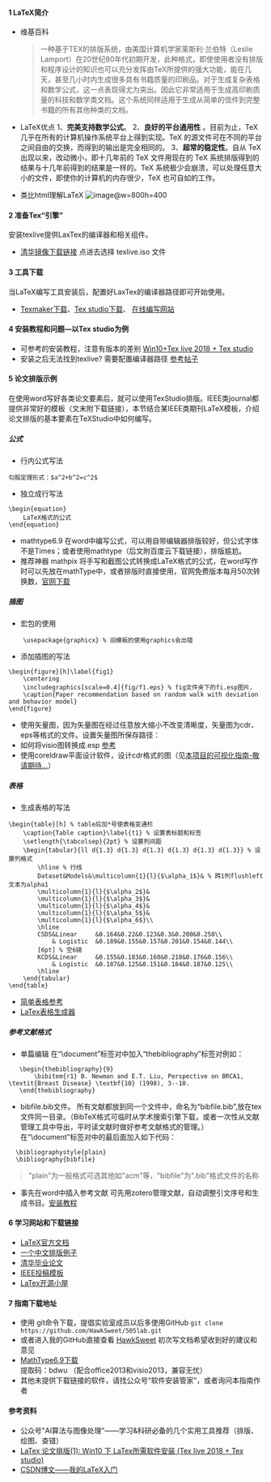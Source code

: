 #### 1 LaTeX简介
* 维基百科
     >一种基于ΤΕΧ的排版系统，由美国计算机学家莱斯利·兰伯特（Leslie Lamport）在20世纪80年代初期开发，此种格式，即使使用者没有排版和程序设计的知识也可以充分发挥由TeX所提供的强大功能，能在几天，甚至几小时内生成很多具有书籍质量的印刷品。对于生成复杂表格和数学公式，这一点表现得尤为突出。因此它非常适用于生成高印刷质量的科技和数学类文档。这个系统同样适用于生成从简单的信件到完整书籍的所有其他种类的文档。

* LaTeX优点
1、**完美支持数学公式**。
2、**良好的平台通用性** 。目前为止，TeX 几乎在所有的计算机操作系统平台上得到实现。TeX 的源文件可在不同的平台之间自由的交换，而得到的输出是完全相同的。
3、**超常的稳定性**。自从 TeX 出现以来，改动微小，即十几年前的 TeX 文件用现在的 TeX 系统排版得到的结果与十几年前得到的结果是一样的。TeX 系统极少会崩溃，可以处理任意大小的文件，即使你的计算机的内存很少，TeX 也可自如的工作。

* 类比html理解LaTeX
![image](http://liuchengxu.org/blog-cn/assets/images/posts/sketch.png)@w=800h=400

#### 2 准备Tex“引擎”
安装texlive提供LaxTex的编译器和相关组件。
* [清华镜像下载链接](https://mirrors.tuna.tsinghua.edu.cn/CTAN/systems/texlive/Images/) 点进去选择 texlive.iso 文件
#### 3 工具下载
当LaTeX编写工具安装后，配置好LaxTex的编译器路径即可开始使用。
* [Texmaker下载](https://sourceforge.net/projects/texstudio/)、[Tex studio下载](https://www.xm1math.net/texmaker/)、 [在线编写网站](https://www.overleaf.com)
#### 4 安装教程和问题—以Tex studio为例
* 可参考的安装教程，注意有版本的差别 [Win10+Tex live 2018 + Tex studio](https://blog.csdn.net/zaishuiyifangxym/article/details/88170827)
* 安装之后无法找到texlive? 需要配置编译器路径 [参考帖子](http://tieba.baidu.com/p/6006371753?traceid=)

#### 5 论文排版示例
在使用word写好各类论文要素后，就可以使用TexStudio排版。IEEE类journal都提供非常好的模板（文末附下载链接），本节结合某IEEE类期刊LaTeX模板，介绍论文排版的基本要素在TeXStudio中如何编写。
##### 公式
* 行内公式写法
```Tex
勾股定理形式：$a^2+b^2=c^2$
```
* 独立成行写法
```Tex
\begin{equation}
    LaTeX格式的公式
\end{equation}
```
* mathtype6.9
在word中编写公式，可以用自带编辑器排版较好，但公式字体不是Times；或者使用mathtype（后文附百度云下载链接），排版尴尬。
* 推荐神器 mathpix
将手写和截图公式转换成LaTeX格式的公式，在word写作时可以先放在mathType中，或者排版时直接使用，官网免费版本每月50次转换数，[官网下载](https://mathpix.com/)
##### 插图
* 宏包的使用
```TeX
    \usepackage{graphicx} % 旧模板的使用graphics会出错
```
* 添加插图的写法
```TeX
\begin{figure}[h]\label{fig1}
	\centering
	\includegraphics[scale=0.4]{fig/f1.eps} % fig文件夹下的fi.esp图片，
	\caption{Paper recommendation based on random walk with deviation and behavior model}
\end{figure}
```
* 使用矢量图，因为矢量图在经过任意放大缩小不改变清晰度，矢量图为cdr、eps等格式的文件。设置矢量图所保存路径：
* 如何将visio图转换成.esp [参考](https://jingyan.baidu.com/article/f0e83a259ad7c222e5910107.html)
* 使用coreldraw平面设计软件，设计cdr格式的图（见[本项目的可视化指南-敬请期待...]()）
##### 表格
* 生成表格的写法
```TeX
\begin{table}[h] % table后加*号使表格变通栏
	\caption{Table caption}\label{t1} % 设置表标题和标签
	\setlength{\tabcolsep}{2pt} % 设置列间距
	\begin{tabular}{ll d{1.3} d{1.3} d{1.3} d{1.3} d{1.3} d{1.3}} % 设置列格式
		\hline % 行线
		Dataset&Models&\multicolumn{1}{l}{$\alpha_1$}& % 跨1列flushleft文本为alpha1
		\multicolumn{1}{l}{$\alpha_2$}&
		\multicolumn{1}{l}{$\alpha_3$}&
		\multicolumn{1}{l}{$\alpha_4$}&
		\multicolumn{1}{l}{$\alpha_5$}&
		\multicolumn{1}{l}{$\alpha_6$}\\
		\hline
		CSDS&Linear     &0.164&0.22&0.123&0.3&0.200&0.258\\
			& Logistic  &0.189&0.155&0.157&0.201&0.154&0.144\\
		[6pt] % 空6磅
		KCDS&Linear     &0.155&0.183&0.160&0.218&0.176&0.156\\
			& Logistic  &0.187&0.125&0.151&0.184&0.187&0.125\\
		\hline
	\end{tabular}
\end{table}
```
* [简单表格参考](http://www.modernfig.cn/blog/general/blog_5.html)
* [LaTex表格生成器](http://www.tablesgenerator.com)
##### 参考文献格式
 * 单篇编辑
 在“\document”标签对中加入“thebibliography”标签对例如：
 ```Tex
    \begin{thebibliography}{9}
        \bibitem{r1} B. Newman and E.T. Liu, Perspective on BRCA1, \textit{Breast Disease} \textbf{10} (1998), 3--10.
    \end{thebibliography}
```
 * bibfile.bib文件。
 所有文献都放到同一个文件中，命名为“bibfile.bib”,放在tex文件同一目录。（BibTeX格式可临时从学术搜索引擎下载，或者一次性从文献管理工具中导出，平时读文献时做好参考文献格式的管理。）
  在“\document”标签对中的最后面加入如下代码：
  ```Tex
    \bibliographystyle{plain}
    \bibliography{bibfile}
```
>"plain"为一般格式可选其他如"acm"等，"bibfile"为".bib"格式文件的名称
 * 事先在word中插入参考文献
 可先用zotero管理文献，自动调整引文序号和生成书目。[安装教程](https://zhuanlan.zhihu.com/p/30899762)
 
#### 6 学习网站和下载链接
* [LaTeX官方文档](https://www.latex-project.org/help/documentation/usrguide.pdf)
* [一个中文排版例子](https://www.jianshu.com/p/2bef8b44f40a)
* [清华毕业论文](https://github.com/xueruini/thuthesis)
* [IEEE投稿模板](https://journals.ieeeauthorcenter.ieee.org/create-your-ieee-article/authoring-tools-and-templates/ieee-article-templates/templates-for-transactions/)
* [LaTex开源小屋](https://www.latexstudio.net/)

#### 7 指南下载地址
* 使用 git命令下载，提倡实验室成员以后多使用GitHub
`git clone https://github.com/HawkSweet/505lab.git`
* 或者进入我的GitHub直接查看 [HawkSweet](https://github.com/HawkSweet/505lab)
初次写文档希望收到好的建议和意见
* [MathType6.9下载](https://pan.baidu.com/s/1aBuZe3GZLPiODknT7dZE0A)
提取码：bdwu  （配合office2013和visio2013，兼容无忧）
* 其他未提供下载链接的软件，请找公众号“软件安装管家”，或者询问本指南作者

#### 参考资料
* 公众号"AI算法与图像处理"——学习&科研必备的几个实用工具推荐（排版、绘图、查错）
* [LaTex 论文排版(1): Win10 下 LaTex所需软件安装 (Tex live 2018 + Tex studio)](https://blog.csdn.net/zaishuiyifangxym/article/details/88170827)
* [CSDN博文——我的LaTeX入门](https://blog.csdn.net/shujuelin/article/details/79340373)